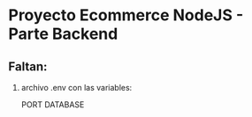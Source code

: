 # Proyecto Ecommerce NodeJS - Parte Backend

## Faltan:

1. archivo .env con las variables:

   PORT
   DATABASE
